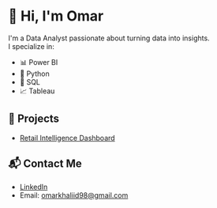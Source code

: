 # 👋 Hi, I'm Omar

I'm a Data Analyst passionate about turning data into insights.  
I specialize in:
- 📊 Power BI
- 🐍 Python
- 🧠 SQL
- 📈 Tableau

## 🚀 Projects

- [Retail Intelligence Dashboard](https://github.com/Omarkhaliid98/Retail-Intelligence-Dashboard)

## 📬 Contact Me

- [LinkedIn](https://www.linkedin.com/in/omarkhaliid/)
- Email: omarkhaliid98@gmail.com

